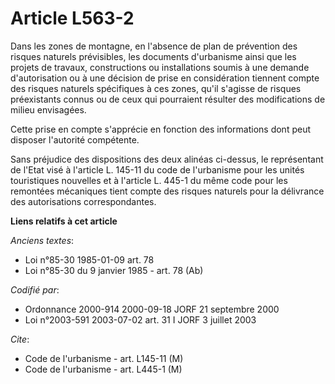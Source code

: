 # Article L563-2

Dans les zones de montagne, en l'absence de plan de prévention des risques naturels prévisibles, les documents d'urbanisme
ainsi que les projets de travaux, constructions ou installations soumis à une demande d'autorisation ou à une décision de
prise en considération tiennent compte des risques naturels spécifiques à ces zones, qu'il s'agisse de risques préexistants
connus ou de ceux qui pourraient résulter des modifications de milieu envisagées.

Cette prise en compte s'apprécie en fonction des informations dont peut disposer l'autorité compétente.

Sans préjudice des dispositions des deux alinéas ci-dessus, le représentant de l'Etat visé à l'article L. 145-11 du code de
l'urbanisme pour les unités touristiques nouvelles et à l'article L. 445-1 du même code pour les remontées mécaniques tient
compte des risques naturels pour la délivrance des autorisations correspondantes.

**Liens relatifs à cet article**

_Anciens textes_:

  - Loi n°85-30 1985-01-09 art. 78
  - Loi n°85-30 du 9 janvier 1985 - art. 78 (Ab)

_Codifié par_:

  - Ordonnance 2000-914 2000-09-18 JORF 21 septembre 2000
  - Loi n°2003-591 2003-07-02 art. 31 I JORF 3 juillet 2003

_Cite_:

  - Code de l'urbanisme - art. L145-11 (M)
  - Code de l'urbanisme - art. L445-1 (M)
